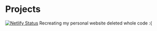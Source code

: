 # Projects
[![Netlify Status](https://api.netlify.com/api/v1/badges/7b864211-653a-432d-adfd-c89b498afc3f/deploy-status)](https://app.netlify.com/sites/phagun-jain-engineer/deploys)
Recreating my personal website deleted whole code :{ 
